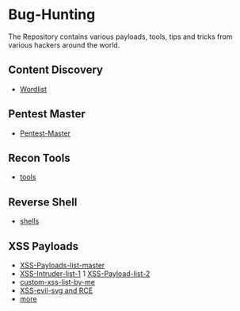 # Bug-Hunting
The Repository contains various payloads, tools, tips and tricks from various hackers around the world.
## Content Discovery
- [Wordlist](Content-discovery)
## Pentest Master
- [Pentest-Master](Pentest-master)
## Recon Tools
- [tools](Recon-tools)
## Reverse Shell
- [shells](Rev-shell)
## XSS Payloads
- [XSS-Payloads-list-master](XSS-payloads/xss-payload-list-master)
- [XSS-Intruder-list-1](XSS-payloads/xss-payload-list-master/Intruder/xss-payload-part%201.txt)
1 [XSS-Payload-list-2](XSS-payloads/xss-payload-list-master/Intruder/xss-payload-part%202.txt)
- [custom-xss-list-by-me](XSS-payloads/xss-custom-payload.md)
- [XSS-evil-svg and RCE](XSS-payloads/evilsvg-master)
- [more](XSS-payloads/AwesomeXSS-master/README.md)
